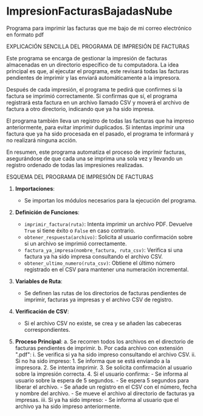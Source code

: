 # ImpresionFacturasBajadasNube
Programa para imprimir las facturas que me bajo de mi correo electrónico en formato pdf

EXPLICACIÓN SENCILLA DEL PROGRAMA DE IMPRESIÓN DE FACTURAS

Este programa se encarga de gestionar la impresión de facturas almacenadas en un directorio específico de tu computadora. La idea principal es que, al ejecutar el programa, este revisará todas las facturas pendientes de imprimir y las enviará automáticamente a la impresora.

Después de cada impresión, el programa te pedirá que confirmes si la factura se imprimió correctamente. Si confirmas que sí, el programa registrará esta factura en un archivo llamado CSV y moverá el archivo de factura a otro directorio, indicando que ya ha sido impresa.

El programa también lleva un registro de todas las facturas que ha impreso anteriormente, para evitar imprimir duplicados. Si intentas imprimir una factura que ya ha sido procesada en el pasado, el programa te informará y no realizará ninguna acción.

En resumen, este programa automatiza el proceso de imprimir facturas, asegurándose de que cada una se imprima una sola vez y llevando un registro ordenado de todas las impresiones realizadas.

ESQUEMA DEL PROGRAMA DE IMPRESIÓN DE FACTURAS

1. **Importaciones**:
   - Se importan los módulos necesarios para la ejecución del programa.

2. **Definición de Funciones**:
   - `imprimir_factura(ruta)`: Intenta imprimir un archivo PDF. Devuelve `True` si tiene éxito o `False` en caso contrario.
   - `obtener_respuesta(archivo)`: Solicita al usuario confirmación sobre si un archivo se imprimió correctamente.
   - `factura_ya_impresa(nombre_factura, ruta_csv)`: Verifica si una factura ya ha sido impresa consultando el archivo CSV.
   - `obtener_ultimo_numero(ruta_csv)`: Obtiene el último número registrado en el CSV para mantener una numeración incremental.

3. **Variables de Ruta**:
   - Se definen las rutas de los directorios de facturas pendientes de imprimir, facturas ya impresas y el archivo CSV de registro.

4. **Verificación de CSV**:
   - Si el archivo CSV no existe, se crea y se añaden las cabeceras correspondientes.

5. **Proceso Principal**:
   a. Se recorren todos los archivos en el directorio de facturas pendientes de imprimir.
   b. Por cada archivo con extensión ".pdf":
      i. Se verifica si ya ha sido impreso consultando el archivo CSV.
      ii. Si no ha sido impreso:
         1. Se informa que se está enviando a la impresora.
         2. Se intenta imprimir.
         3. Se solicita confirmación al usuario sobre la impresión correcta.
         4. Si el usuario confirma:
            - Se informa al usuario sobre la espera de 5 segundos.
            - Se espera 5 segundos para liberar el archivo.
            - Se añade un registro en el CSV con el número, fecha y nombre del archivo.
            - Se mueve el archivo al directorio de facturas ya impresas.
      iii. Si ya ha sido impreso:
         - Se informa al usuario que el archivo ya ha sido impreso anteriormente.
